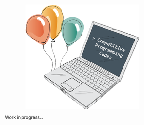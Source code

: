 <br />
<p align="center">
  <a href="https://github.com/Xilsu/competitive-programming-codes">
    <img src="/Repository Information/competitive-programming-codes-logo.png" alt="logo" >
</a>

Work in progress...
